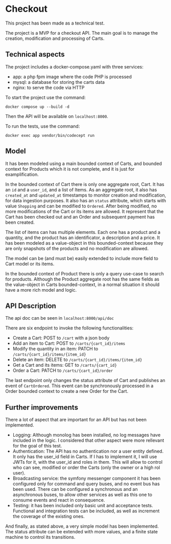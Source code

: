# Checkout
This project has been made as a technical test.

The project is a MVP for a checkout API. The main goal is to manage the creation, modification and processing of Carts.

## Technical aspects
The project includes a docker-compose.yaml with three services:
- app: a php fpm image where the code PHP is processed
- mysql: a database for storing the carts data
- nginx: to serve the code via HTTP

To start the project use the command:
```
docker compose up --build -d
```

Then the API will be available on `localhost:8000`.

To run the tests, use the command:
```
docker exec app vendor/bin/codecept run
```

## Model
It has been modeled using a main bounded context of Carts, and bounded context for Products which it is not complete, and it is just for examplification.

In the bounded context of Cart there is only one aggregate root, Cart. It has an `id` and a `user_id`, and a list of Items. As an aggregate root, it also has `created_at` and `updated_at` timestamps to monitor creation and modification, for data ingestion purposes. It also has an `status` attribute, which starts with value `Shopping` and can be modified to `Ordered`. After being modified, no more modifications of the Cart or its items are allowed. It represent that the Cart has been checked out and an Order and subsequent payment has been created.

The list of items can has multiple elements. Each one has a product and a quantity, and the product has an identificator, a description and a price. It has been modeled as a value-object in this bounded-context because they are only snapshots of the products and no modification are allowed.

The model can be (and must be) easily extended to include more field to Cart model or its items.

In the bounded context of Product there is only a query use-case to search for products. Although the Product aggregate root has the same fields as the value-object in Carts bounded-context, in a normal situation it should have a more rich model and logic.

## API Description
The api doc can be seen in `localhost:8000/api/doc`

There are six endpoint to invoke the following functionalities:
- Create a Cart: POST to `/cart` with a json body
- Add an item to Cart: POST to `/carts/{cart_id}/items`
- Modify the quantity in an item: PATCH to `/carts/{cart_id}/items/{item_id}`
- Delete an item:  DELETE to `/carts/{cart_id}/items/{item_id}`
- Get a Cart and its items: GET to `/carts/{cart_id}`
- Order a Cart: PATCH to `/carts/{cart_id}/order`

The last endpoint only changes the status attribute of Cart and publishes an event of `CartOrdered`. This event can be synchronously processed in a Order bounded context to create a new Order for the Cart.

## Further improvements
There a lot of aspect that are important for an API but has not been implemented.
- Logging: Although monolog has been installed, no log messages have included in the logic. I considered that other aspect were more rellevant for the goal of this test.
- Authentication: The API has no authentication nor a user entity defined. It only has the user_id field in Carts. If I has to implement it, I will use JWTs for it, with the user_id and roles in them. This will allow to control who can see, modified or order the Carts (only the owner or a high rol user).
- Broadcasting service: the symfony messenger component it has been configured only for command and query buses, and no event bus has been used. There can be configured a synchronous and an asynchronous buses, to allow other services as well as this one to consume events and react in consequence.
- Testing: it has been included only basic unit and acceptance tests. Functional and integration tests can be included, as well as increment the coverage of the existing ones.

And finally, as stated above, a very simple model has been implemented. The status attribute can be extended with more values, and a finite state machine to control its transitions.
